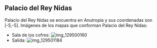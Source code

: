 ## Palacio del Rey Nidas
Palacio del Rey Nidas se encuentra en Anutropía y sus coordenadas son [-5,-5].
Imágenes de los mapas que conforman Palacio del Rey Nidas:
- Sala de los cofres: ![img_129500160](https://media.discordapp.net/attachments/1115311447145193482/1115323509745401876/129500160.jpg)
- Salida: ![img_129501184](https://media.discordapp.net/attachments/1115311447145193482/1115323530687549500/129501184.jpg)